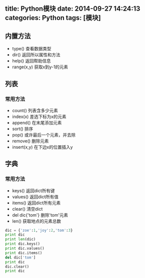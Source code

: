 title: Python模块
date: 2014-09-27 14:24:13
categories: Python
tags: [模块]
---
<!--more-->
## 内置方法
- type()	查看数据类型
- dir()		返回所以属性和方法
- help() 	返回帮助信息
- range(x,y)	获取x到y-1的元素
## 列表

### 常用方法
- count()	列表含多少元素
- index(x)	差选下标为x的元素
- append()	在末尾添加元素
- sort()	排序
- pop()		或许最后一个元素，并去除
- remove()	删除元素
- insert(x,y)	在下边x的位置插入y

## 字典

### 常用方法
- keys()	返回dict所有键
- values()	返回dict所有值
- items()	返回dict所有元素
- clear()	清空dict
- del dic{'tom'}	删除'tom'元素
- len()			获取地点的元素总数

```python
dic = {'zoe':1,'joy':2,'tom':3}
print dic
print len(dic)
print dic.keys()
print dic.values()
print dic.items()
del dic['tom']
print dic
dic.clear()
print dic
```